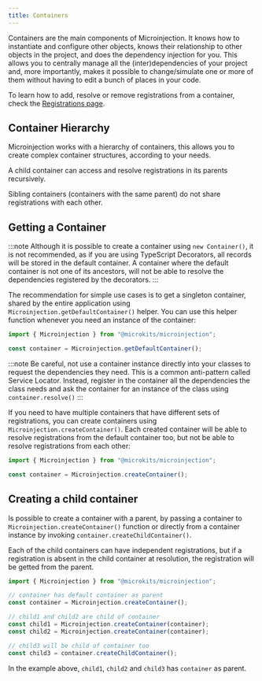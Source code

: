 ```yaml
---
title: Containers
---
```


Containers are the main components of Microinjection. It knows how to instantiate and configure other objects, knows their relationship to other objects in the project, and does the dependency injection for you. This allows you to centrally manage all the (inter)dependencies of your project and, more importantly, makes it possible to change/simulate one or more of them without having to edit a bunch of places in your code.

To learn how to add, resolve or remove registrations from a container, check the [Registrations page](registrations).

## Container Hierarchy

Microinjection works with a hierarchy of containers, this allows you to create complex container structures, according to your needs.

A child container can access and resolve registrations in its parents recursively.

Sibling containers (containers with the same parent) do not share registrations with each other. 

## Getting a Container

:::note
Although it is possible to create a container using `new Container()`, it is not recommended, as if you are using TypeScript Decorators, all records will be stored in the default container. A container where the default container is not one of its ancestors, will not be able to resolve the dependencies registered by the decorators.
:::

The recommendation for simple use cases is to get a singleton container, shared by the entire application using `Microinjection.getDefaultContainer()` helper. You can use this helper function whenever you need an instance of the container: 

```typescript
import { Microinjection } from "@microkits/microinjection";

const container = Microinjection.getDefaultContainer();
```

:::note
Be careful, not use a container instance directly into your classes to request the dependencies they need. This is a common anti-pattern called Service Locator. Instead, register in the container all the dependencies the class needs and ask the container for an instance of the class using `container.resolve()`
:::


If you need to have multiple containers that have different sets of registrations, you can create containers using `Microinjection.createContainer()`. Each created container will be able to resolve registrations from the default container too, but not be able to resolve registrations from each other:

```typescript
import { Microinjection } from "@microkits/microinjection";

const container = Microinjection.createContainer();
```

## Creating a child container

Is possible to create a container with a parent, by passing a container to `Microinjection.createContainer()` function or directly from a container instance by invoking `container.createChildContainer()`.

Each of the child containers can have independent registrations, but if a registration is absent in the child container at resolution, the registration will be getted from the parent. 

```typescript
import { Microinjection } from "@microkits/microinjection";

// container has default container as parent
const container = Microinjection.createContainer();

// child1 and child2 are child of container
const child1 = Microinjection.createContainer(container);
const child2 = Microinjection.createContainer(container);

// child3 will be child of container too
const child3 = container.createChildContainer();
```

In the example above, `child1`, `child2` and `child3` has `container` as parent. 